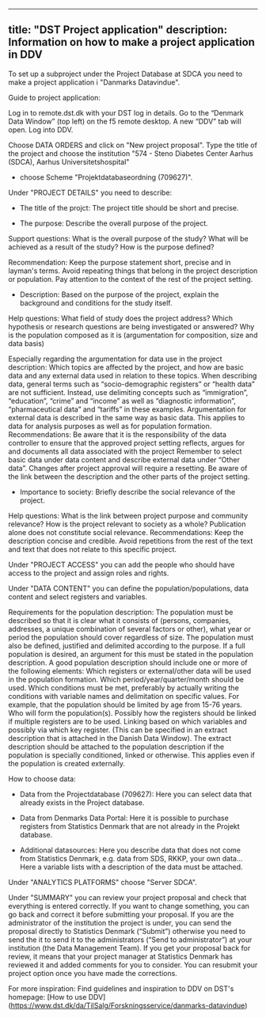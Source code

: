 
---
title: "DST Project application"
description: Information on how to make a project application in DDV
---

To set up a subproject under the Project Database at SDCA you need to make a project application i "Danmarks Datavindue". 

Guide to project application:

Log in to remote.dst.dk with your DST log in details. Go to the “Denmark Data Window” (top left) on the f5 remote desktop. A new “DDV” tab will open. Log into DDV.  

Choose DATA ORDERS and click on "New project proposal". Type the title of the project and choose the institution "574 - Steno Diabetes Center Aarhus (SDCA), Aarhus Universitetshospital" 
- choose Scheme "Projektdatabaseordning (709627)".

Under "PROJECT DETAILS" you need to describe:
- The title of the projct: The project title should be short and precise.

- The purpose: Describe the overall purpose of the project.

Support questions:
What is the overall purpose of the study?
What will be achieved as a result of the study?
How is the purpose defined?

Recommendation:
Keep the purpose statement short, precise and in layman's terms.
Avoid repeating things that belong in the project description or population.
Pay attention to the context of the rest of the project setting.

- Description: Based on the purpose of the project, explain the background and conditions for the study itself.

Help questions:
What field of study does the project address?
Which hypothesis or research questions are being investigated or answered?
Why is the population composed as it is (argumentation for composition, size and data basis)

Especially regarding the argumentation for data use in the project description:
Which topics are affected by the project, and how are basic data and any external data used in relation to these topics.
When describing data, general terms such as “socio-demographic registers” or “health data” are not sufficient. Instead, use delimiting concepts such as “immigration”, “education”, “crime” and “income” as well as “diagnostic information”, “pharmaceutical data” and “tariffs” in these examples.
Argumentation for external data is described in the same way as basic data. This applies to data for analysis purposes as well as for population formation.
Recommendations:
Be aware that it is the responsibility of the data controller to ensure that the approved project setting reflects, argues for and documents all data associated with the project
Remember to select basic data under data content and describe external data under “Other data”. Changes after project approval will require a resetting.
Be aware of the link between the description and the other parts of the project setting.

- Importance to society: Briefly describe the social relevance of the project.

Help questions:
What is the link between project purpose and community relevance?
How is the project relevant to society as a whole?
Publication alone does not constitute social relevance. 
Recommendations:
Keep the description concise and credible.
Avoid repetitions from the rest of the text and text that does not relate to this specific project.

Under "PROJECT ACCESS" you can add the people who should have access to the project and assign roles and rights.

Under "DATA CONTENT" you can define the population/populations, data content and select registers and variables. 

Requirements for the population description:
The population must be described so that it is clear what it consists of (persons, companies, addresses, a unique combination of several factors or other), what year or period the population should cover regardless of size. The population must also be defined, justified and delimited according to the purpose. If a full population is desired, an argument for this must be stated in the population description.
A good population description should include one or more of the following elements:
Which registers or external/other data will be used in the population formation.
Which period/year/quarter/month should be used.
Which conditions must be met, preferably by actually writing the conditions with variable names and delimitation on specific values. For example, that the population should be limited by age from 15-76 years.
Who will form the population(s).
Possibly how the registers should be linked if multiple registers are to be used. Linking based on which variables and possibly via which key register. (This can be specified in an extract description that is attached in the Danish Data Window).
The extract description should be attached to the population description if the population is specially conditioned, linked or otherwise. This applies even if the population is created externally.

How to choose data:

- Data from the Projectdatabase (709627): Here you can select data that already exists in the Project database.

- Data from Denmarks Data Portal: Here it is possible to purchase registers from Statistics Denmark that are not already in the Projekt database.

- Additional datasources: Here you describe data that does not come from Statistics Denmark, e.g. data from SDS, RKKP, your own data...
Here a variable lists with a description of the data must be attached.

Under "ANALYTICS PLATFORMS" choose "Server SDCA".

Under "SUMMARY" you can review your project proposal and check that everything is entered correctly. If you want to change something, you can go back and correct it before submitting your proposal.
If you are the administrator of the institution the project is under, you can send the proposal directly to Statistics Denmark (“Submit”) otherwise you need to send the it to send it to the administrators (“Send to administrator”) at your institution (the Data Management Team). 
If you get your proposal back for review, it means that your project manager at Statistics Denmark has reviewed it and added comments for you to consider. You can resubmit your project option once you have made the corrections.

For more inspiration: Find guidelines and inspiration to DDV on DST's homepage:
[How to use DDV] (https://www.dst.dk/da/TilSalg/Forskningsservice/danmarks-datavindue)

